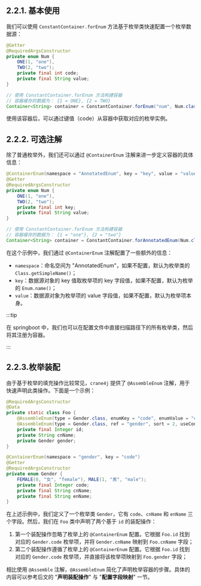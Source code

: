 ## 2.2.1. 基本使用

我们可以使用 `ConstantContainer.forEnum` 方法基于枚举类快速配置一个枚举数据源：

```java
@Getter
@RequiredArgsConstructor
private enum Num {
    ONE(1, "one"),
    TWO(2, "two");
    private final int code;
    private final String value;
}

// 使用 ConstantContainer.forEnum 方法构建容器
// 容器缓存的数据为： {1 = ONE}, {2 = TWO}
Container<String> container = ConstantContainer.forEnum("num", Num.class, Enum::getCode); // 指定 key 值为 code
```

使用该容器后，可以通过键值（code）从容器中获取对应的枚举实例。

## 2.2.2. 可选注解

除了普通枚举外，我们还可以通过 `@ContainerEnum` 注解来进一步定义容器的具体信息：

```java
@ContainerEnum(namespace = "AnnotatedEnum", key = "key", value = "value")
@Getter
@RequiredArgsConstructor
private enum Num {
    ONE(1, "one"),
    TWO(2, "two");
    private final int key;
    private final String value;
}

// 使用 ConstantContainer.forEnum 方法构建容器
// 容器缓存的数据为： {1 = "one"}, {2 = "two"}
Container<String> container = ConstantContainer.forAnnotatedEnum(Num.class, new SimpleAnnotationFinder());
```

在这个示例中，我们通过 `@ContainerEnum` 注解配置了一些额外的信息：

- `namespace`：命名空间为 "AnnotatedEnum"，如果不配置，默认为枚举类的 `Class.getSimpleName()`；
- `key`：数据源对象的 key 值取枚举项的 key 字段值，如果不配置，默认为枚举的 `Enum.name()`；
- `value`：数据源对象为枚举项的 value 字段值，如果不配置，默认为枚举项本身。

:::tip

在 springboot 中，我们也可以在配置文件中直接扫描路径下的所有枚举类，然后将其注册为容器。

:::

## 2.2.3.枚举装配

由于基于枚举的填充操作比较常见，`crane4j` 提供了 `@AssembleEnum` 注解，用于快速声明此类操作。下面是一个示例：

```java
@RequiredArgsConstructor
@Data
private static class Foo {
    @AssembleEnum(type = Gender.class, enumKey = "code", enumValue = "cnName", ref = "cnName", sort = 1) // 不遵照 @ContainerEnum 的配置
    @AssembleEnum(type = Gender.class, ref = "gender", sort = 2, useContainerEnum = true) // 遵照 @ContainerEnum 的配置
    private final Integer id;
    private String cnName;
    private Gender gender;
}

@ContainerEnum(namespace = "gender", key = "code")
@Getter
@RequiredArgsConstructor
private enum Gender {
    FEMALE(0, "女", "female"), MALE(1, "男", "male");
    private final Integer code;
    private final String cnName;
    private final String enName;
}
```

在上述示例中，我们定义了一个枚举类 `Gender`，它有 `code`、`cnName` 和 `enName` 三个字段。然后，我们在 `Foo` 类中声明了两个基于 `id` 的装配操作：

1. 第一个装配操作忽略了枚举上的 `@ContainerEnum` 配置。它根据 `Foo.id` 找到对应的 `Gender.code` 枚举项，并将 `Gender.cnName` 映射到 `Foo.cnName` 字段；
2. 第二个装配操作遵循了枚举上的 `@ContainerEnum` 配置。它根据 `Foo.id` 找到对应的 `Gender.code` 枚举项，并直接将该枚举项映射到 `Foo.gender` 字段；

相比使用 `@Assemble` 注解，`@AssembleEnum` 简化了声明枚举容器的步骤。具体的内容可以参考后文的 "**声明装配操作**" 与 "**配置字段映射**" 一节。

